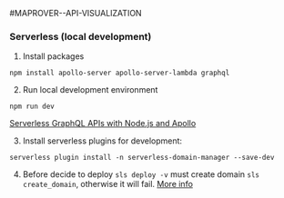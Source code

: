 #MAPROVER--API-VISUALIZATION

### Serverless (local development)

1. Install packages

```npm install apollo-server apollo-server-lambda graphql```

2. Run local development environment

```npm run dev```

[Serverless GraphQL APIs with Node.js and Apollo](https://www.thomasmaximini.com/build-a-serverless-graphlql-api-with-apollo-server-on-aws-lambda)

3. Install serverless plugins for development:
```
serverless plugin install -n serverless-domain-manager --save-dev
```
4. Before decide to deploy `sls deploy -v` must create domain `sls create_domain`, otherwise it will fail.
   [More info](https://github.com/amplify-education/serverless-domain-manager/issues/343)